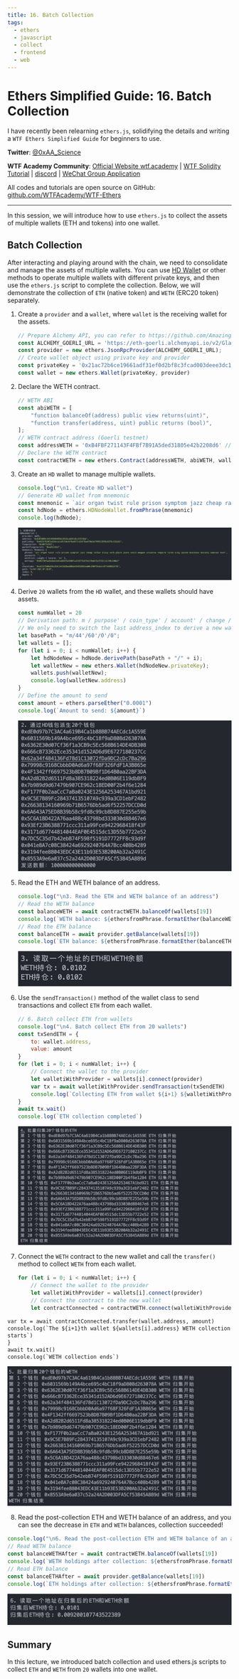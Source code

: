 ```yaml
---
title: 16. Batch Collection
tags:
  - ethers
  - javascript
  - collect
  - frontend
  - web
---
```


# Ethers Simplified Guide: 16. Batch Collection

I have recently been relearning `ethers.js`, solidifying the details and writing a `WTF Ethers Simplified Guide` for beginners to use.

**Twitter**: [@0xAA_Science](https://twitter.com/0xAA_Science)

**WTF Academy Community**: [Official Website wtf.academy](https://wtf.academy) | [WTF Solidity Tutorial](https://github.com/AmazingAng/WTF-Solidity) | [discord](https://discord.gg/5akcruXrsk) | [WeChat Group Application](https://docs.google.com/forms/d/e/1FAIpQLSe4KGT8Sh6sJ7hedQRuIYirOoZK_85miz3dw7vA1-YjodgJ-A/viewform?usp=sf_link)

All codes and tutorials are open source on GitHub: [github.com/WTFAcademy/WTF-Ethers](https://github.com/WTFAcademy/WTF-Ethers)

-----

In this session, we will introduce how to use `ethers.js` to collect the assets of multiple wallets (ETH and tokens) into one wallet.

## Batch Collection

After interacting and playing around with the chain, we need to consolidate and manage the assets of multiple wallets. You can use [HD Wallet](https://github.com/WTFAcademy/WTF-Ethers/blob/main/14_HDwallet/readme.md) or other methods to operate multiple wallets with different private keys, and then use the `ethers.js` script to complete the collection. Below, we will demonstrate the collection of `ETH` (native token) and `WETH` (ERC20 token) separately.

1. Create a `provider` and a `wallet`, where `wallet` is the receiving wallet for the assets.

    ```js
    // Prepare Alchemy API, you can refer to https://github.com/AmazingAng/WTF-Solidity/blob/main/Topics/Tools/TOOL04_Alchemy/readme.md 
    const ALCHEMY_GOERLI_URL = 'https://eth-goerli.alchemyapi.io/v2/GlaeWuylnNM3uuOo-SAwJxuwTdqHaY5l';
    const provider = new ethers.JsonRpcProvider(ALCHEMY_GOERLI_URL);
    // Create wallet object using private key and provider
    const privateKey = '0x21ac72b6ce19661adf31ef0d2bf8c3fcad003deee3dc1a1a64f5fa3d6b049c06'
    const wallet = new ethers.Wallet(privateKey, provider)
    ```

2. Declare the WETH contract.
    ```js
    // WETH ABI
    const abiWETH = [
        "function balanceOf(address) public view returns(uint)",
        "function transfer(address, uint) public returns (bool)",
    ];
    // WETH contract address (Goerli testnet)
    const addressWETH = '0xB4FBF271143F4FBf7B91A5ded31805e42b2208d6' // WETH Contract
    // Declare the WETH contract
    const contractWETH = new ethers.Contract(addressWETH, abiWETH, wallet)
    ```

3. Create an `HD` wallet to manage multiple wallets.

    ```js
    console.log("\n1. Create HD wallet")
    // Generate HD wallet from mnemonic
    const mnemonic = `air organ twist rule prison symptom jazz cheap rather dizzy verb glare jeans orbit weapon universe require tired sing casino business anxiety seminar hunt`
    const hdNode = ethers.HDNodeWallet.fromPhrase(mnemonic)
    console.log(hdNode);
    ```
    ![HD Wallet](img/16-1.png)

4. Derive `20` wallets from the `HD` wallet, and these wallets should have assets.

    ```js
    const numWallet = 20
    // Derivation path: m / purpose' / coin_type' / account' / change / address_index
    // We only need to switch the last address_index to derive a new wallet from hdNode
    let basePath = "m/44'/60'/0'/0";
    let wallets = [];
    for (let i = 0; i < numWallet; i++) {
        let hdNodeNew = hdNode.derivePath(basePath + "/" + i);
        let walletNew = new ethers.Wallet(hdNodeNew.privateKey);
        wallets.push(walletNew);
        console.log(walletNew.address)
    }
    // Define the amount to send
    const amount = ethers.parseEther("0.0001")
    console.log(`Amount to send: ${amount}`)
    ```
    ![Generate 20 addresses](img/16-2.png)

5. Read the ETH and WETH balance of an address.

    ```js
    console.log("\n3. Read the ETH and WETH balance of an address")
    // Read the WETH balance
    const balanceWETH = await contractWETH.balanceOf(wallets[19])
    console.log(`WETH balance: ${ethersfromPhrase.formatEther(balanceWETH)}`)
    // Read the ETH balance
    const balanceETH = await provider.getBalance(wallets[19])
    console.log(`ETH balance: ${ethersfromPhrase.formatEther(balanceETH)}\n`)
    ```
    ![Read balances](img/16-3.png)

6. Use the `sendTransaction()` method of the wallet class to send transactions and collect `ETH` from each wallet.

    ```js
    // 6. Batch collect ETH from wallets
    console.log("\n4. Batch collect ETH from 20 wallets")
    const txSendETH = {
        to: wallet.address,
        value: amount
    }
    for (let i = 0; i < numWallet; i++) {
        // Connect the wallet to the provider
        let walletiWithProvider = wallets[i].connect(provider)
        var tx = await walletiWithProvider.sendTransaction(txSendETH)
        console.log(`Collecting ETH from wallet ${i+1} ${walletiWithProvider.address}`)
    }
    await tx.wait()
    console.log(`ETH collection completed`)
    ```
    ![Collect ETH](img/16-4.png)

7. Connect the `WETH` contract to the new wallet and call the `transfer()` method to collect `WETH` from each wallet.

    ```js
    for (let i = 0; i < numWallet; i++) {
        // Connect the wallet to the provider
        let walletiWithProvider = wallets[i].connect(provider)
        // Connect the contract to the new wallet
        let contractConnected = contractWETH.connect(walletiWithProvider)
```
var tx = await contractConnected.transfer(wallet.address, amount)
console.log(`The ${i+1}th wallet ${wallets[i].address} WETH collection starts`)
}
await tx.wait()
console.log(`WETH collection ends`)
```

![WETH collection](img/16-5.png)

8. Read the post-collection ETH and WETH balance of an address, and you can see the decrease in `ETH` and `WETH` balances, collection succeeded!
```js
console.log("\n6. Read the post-collection ETH and WETH balance of an address")
// Read WETH balance
const balanceWETHAfter = await contractWETH.balanceOf(wallets[19])
console.log(`WETH holdings after collection: ${ethersfromPhrase.formatEther(balanceWETHAfter)}`)
// Read ETH balance
const balanceETHAfter = await provider.getBalance(wallets[19])
console.log(`ETH holdings after collection: ${ethersfromPhrase.formatEther(balanceETHAfter)}\n`)
```

![Changes in balances after collection](img/16-6.png)

## Summary

In this lecture, we introduced batch collection and used ethers.js scripts to collect `ETH` and `WETH` from `20` wallets into one wallet.
